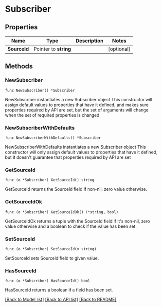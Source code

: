 # Subscriber

## Properties

Name | Type | Description | Notes
------------ | ------------- | ------------- | -------------
**SourceId** | Pointer to **string** |  | [optional] 

## Methods

### NewSubscriber

`func NewSubscriber() *Subscriber`

NewSubscriber instantiates a new Subscriber object
This constructor will assign default values to properties that have it defined,
and makes sure properties required by API are set, but the set of arguments
will change when the set of required properties is changed

### NewSubscriberWithDefaults

`func NewSubscriberWithDefaults() *Subscriber`

NewSubscriberWithDefaults instantiates a new Subscriber object
This constructor will only assign default values to properties that have it defined,
but it doesn't guarantee that properties required by API are set

### GetSourceId

`func (o *Subscriber) GetSourceId() string`

GetSourceId returns the SourceId field if non-nil, zero value otherwise.

### GetSourceIdOk

`func (o *Subscriber) GetSourceIdOk() (*string, bool)`

GetSourceIdOk returns a tuple with the SourceId field if it's non-nil, zero value otherwise
and a boolean to check if the value has been set.

### SetSourceId

`func (o *Subscriber) SetSourceId(v string)`

SetSourceId sets SourceId field to given value.

### HasSourceId

`func (o *Subscriber) HasSourceId() bool`

HasSourceId returns a boolean if a field has been set.


[[Back to Model list]](../README.md#documentation-for-models) [[Back to API list]](../README.md#documentation-for-api-endpoints) [[Back to README]](../README.md)


